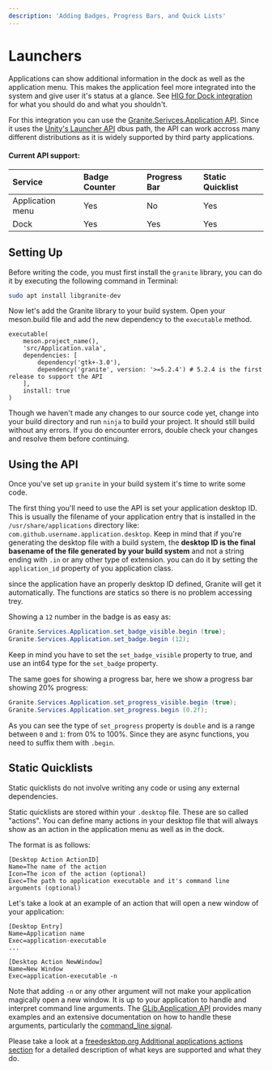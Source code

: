 ```yaml
---
description: 'Adding Badges, Progress Bars, and Quick Lists'
---
```


# Launchers

Applications can show additional information in the dock as well as the application menu. This makes the application feel more integrated into the system and give user it's status at a glance. See [HIG for Dock integration](https://elementary.io/docs/human-interface-guidelines#dock-integration) for what you should do and what you shouldn't.

For this integration you can use the [Granite.Serivces.Application API](https://valadoc.org/granite/Granite.html). Since it uses the [Unity's Launcher API](https://valadoc.org/unity/Unity.LauncherEntry.html) dbus path, the API can work accross many different distributions as it is widely supported by third party applications.

#### Current API support:

| Service | Badge Counter | Progress Bar | Static Quicklist |
| :--- | :--- | :--- | :--- |
| Application menu | Yes | No | Yes |
| Dock | Yes | Yes | Yes |

## Setting Up

Before writing the code, you must first install the `granite` library, you can do it by executing the following command in Terminal:

```bash
sudo apt install libgranite-dev
```

Now let's add the Granite library to your build system. Open your meson.build file and add the new dependency to the `executable` method.

```text
executable(
    meson.project_name(),
    'src/Application.vala',
    dependencies: [
        dependency('gtk+-3.0'),
        dependency('granite', version: '>=5.2.4') # 5.2.4 is the first release to support the API
    ],
    install: true
)
```

Though we haven't made any changes to our source code yet, change into your build directory and run `ninja` to build your project. It should still build without any errors. If you do encounter errors, double check your changes and resolve them before continuing.

## Using the API

Once you've set up `granite` in your build system it's time to write some code.

The first thing you'll need to use the API is set your application desktop ID. This is usually the filename of your application entry that is installed in the `/usr/share/applications` directory like: `com.github.username.application.desktop`. Keep in mind that if you're generating the desktop file with a build system, the **desktop ID is the final basename of the file generated by your build system** and not a string ending with `.in` or any other type of extension. you can do it by setting the `application_id` property of you application class.

since the application have an properly desktop ID defined, Granite will get it automatically.
The functions are statics so there is no problem accessing trey.

Showing a `12` number in the badge is as easy as:

```csharp
Granite.Services.Application.set_badge_visible.begin (true);
Granite.Services.Application.set_badge.begin (12);
```

Keep in mind you have to set the `set_badge_visible` property to true, and use an int64 type for the `set_badge` property.

The same goes for showing a progress bar, here we show a progress bar showing 20% progress:

```csharp
Granite.Services.Application.set_progress_visible.begin (true);
Granite.Services.Application.set_progress.begin (0.2f);
```

As you can see the type of `set_progress` property is `double` and is a range between `0` and `1`: from 0% to 100%.
Since they are async functions, you need to suffix them with `.begin`.

## Static Quicklists

Static quicklists do not involve writing any code or using any external dependencies.

Static quicklists are stored within your `.desktop` file. These are so called "actions". You can define many actions in your desktop file that will always show as an action in the application menu as well as in the dock.

The format is as follows:

```text
[Desktop Action ActionID]
Name=The name of the action
Icon=The icon of the action (optional)
Exec=The path to application executable and it's command line arguments (optional)
```

Let's take a look at an example of an action that will open a new window of your application:

```text
[Desktop Entry]
Name=Application name
Exec=application-executable
...

[Desktop Action NewWindow]
Name=New Window
Exec=application-executable -n
```

Note that adding `-n` or any other argument will not make your application magically open a new window. It is up to your application to handle and interpret command line arguments. The [GLib.Application API](https://valadoc.org/gio-2.0/GLib.Application.html) provides many examples and an extensive documentation on how to handle these arguments, particularly the [command\_line signal](https://valadoc.org/gio-2.0/GLib.Application.command_line.html).

Please take a look at a [freedesktop.org Additional applications actions section](https://standards.freedesktop.org/desktop-entry-spec/latest/ar01s10.html) for a detailed description of what keys are supported and what they do.

